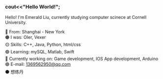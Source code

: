 ### cout<<"Hello World!";

Hello! I'm Emerald Liu, currently studying computer scinece at Cornell University.

🔴 From: Shanghai - New York  
🟠 I was: OIer, Vexer  
🟡 Skills: C++, Java, Python, html/css  
🟢 Learning: mySQL, Matlab, Swift  
🔵 Currently working on: Game development, IOS App development, Arduino  
🟣 E-mail: 1369562950@qq.com  
⚫ 想练丹
